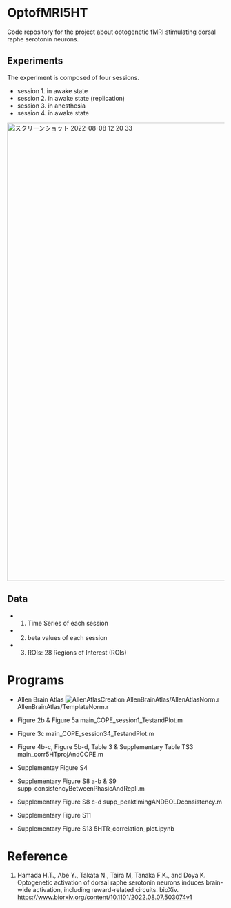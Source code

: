 # OptofMRI5HT
Code repository for the project about optogenetic fMRI stimulating dorsal raphe serotonin neurons.


## Experiments
The experiment is composed of four sessions.
- session 1. in awake state 
- session 2. in awake state (replication)
- session 3. in anesthesia
- session 4. in awake state

<img width="1062" alt="スクリーンショット 2022-08-08 12 20 33" src="https://user-images.githubusercontent.com/2386591/183331826-1c81c660-2095-46f1-b9bc-14715fc2956c.png">

## Data
- 1. Time Series of each session
- 2. beta values of each session
- 3. ROIs: 28 Regions of Interest (ROIs)

# Programs
- Allen Brain Atlas
![AllenAtlasCreation](https://user-images.githubusercontent.com/2386591/186835611-04562f9d-765d-4a94-9f04-854ccd046280.png)
AllenBrainAtlas/AllenAtlasNorm.r
AllenBrainAtlas/TemplateNorm.r 

- Figure 2b & Figure 5a
main_COPE_session1_TestandPlot.m

- Figure 3c
main_COPE_session34_TestandPlot.m

- Figure 4b-c, Figure 5b-d, Table 3 & Supplementary Table TS3
main_corr5HTprojAndCOPE.m

- Supplementay Figure S4


- Supplementary Figure S8 a-b & S9
supp_consistencyBetweenPhasicAndRepli.m

- Supplementary Figure S8 c-d
supp_peaktimingANDBOLDconsistency.m

- Supplementary Figure S11 

- Supplementary Figure S13
5HTR_correlation_plot.ipynb

# Reference
1. Hamada H.T., Abe Y.,  Takata N., Taira M, Tanaka F.K., and Doya K. Optogenetic activation of dorsal raphe serotonin neurons induces brain-wide activation, including reward-related circuits. bioXiv. https://www.biorxiv.org/content/10.1101/2022.08.07.503074v1
